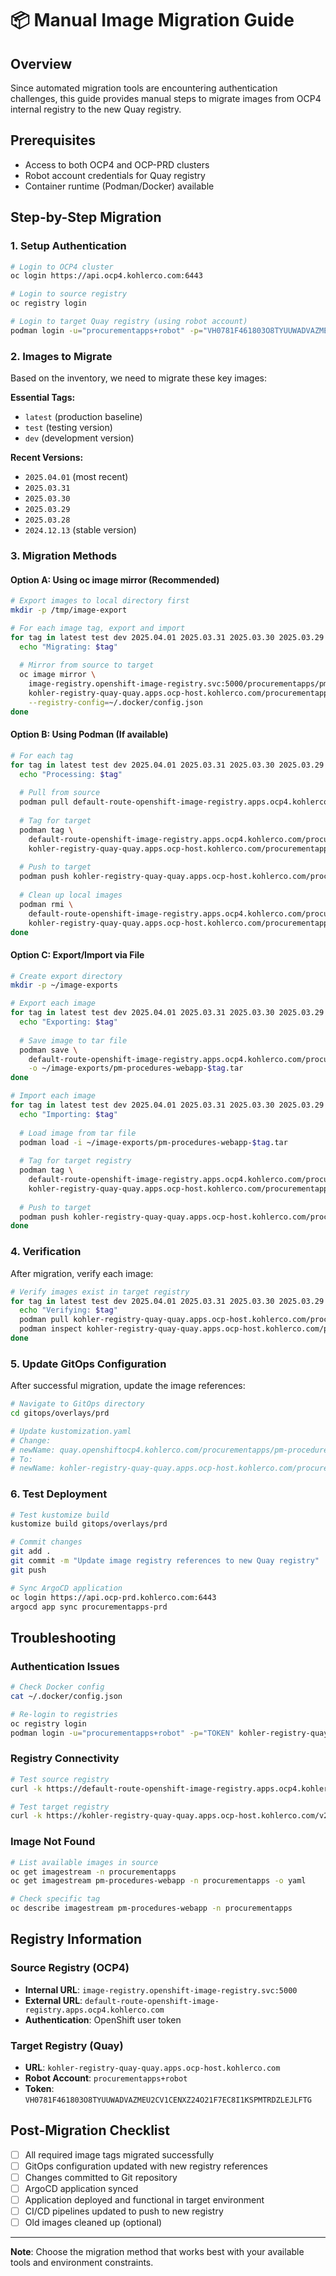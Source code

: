 # 📦 Manual Image Migration Guide

## Overview

Since automated migration tools are encountering authentication challenges, this guide provides manual steps to migrate images from OCP4 internal registry to the new Quay registry.

## Prerequisites

- Access to both OCP4 and OCP-PRD clusters
- Robot account credentials for Quay registry
- Container runtime (Podman/Docker) available

## Step-by-Step Migration

### 1. Setup Authentication

```bash
# Login to OCP4 cluster
oc login https://api.ocp4.kohlerco.com:6443

# Login to source registry
oc registry login

# Login to target Quay registry (using robot account)
podman login -u="procurementapps+robot" -p="VH0781F461803O8TYUUWADVAZMEU2CV1CENXZ24O21F7EC8I1KSPMTRDZLEJLFTG" kohler-registry-quay-quay.apps.ocp-host.kohlerco.com
```

### 2. Images to Migrate

Based on the inventory, we need to migrate these key images:

**Essential Tags:**
- `latest` (production baseline)
- `test` (testing version)
- `dev` (development version)

**Recent Versions:**
- `2025.04.01` (most recent)
- `2025.03.31`
- `2025.03.30`
- `2025.03.29`
- `2025.03.28`
- `2024.12.13` (stable version)

### 3. Migration Methods

#### Option A: Using oc image mirror (Recommended)

```bash
# Export images to local directory first
mkdir -p /tmp/image-export

# For each image tag, export and import
for tag in latest test dev 2025.04.01 2025.03.31 2025.03.30 2025.03.29 2025.03.28 2024.12.13; do
  echo "Migrating: $tag"
  
  # Mirror from source to target
  oc image mirror \
    image-registry.openshift-image-registry.svc:5000/procurementapps/pm-procedures-webapp:$tag \
    kohler-registry-quay-quay.apps.ocp-host.kohlerco.com/procurementapps/pm-procedures-webapp:$tag \
    --registry-config=~/.docker/config.json
done
```

#### Option B: Using Podman (If available)

```bash
# For each tag
for tag in latest test dev 2025.04.01 2025.03.31 2025.03.30 2025.03.29 2025.03.28 2024.12.13; do
  echo "Processing: $tag"
  
  # Pull from source
  podman pull default-route-openshift-image-registry.apps.ocp4.kohlerco.com/procurementapps/pm-procedures-webapp:$tag
  
  # Tag for target
  podman tag \
    default-route-openshift-image-registry.apps.ocp4.kohlerco.com/procurementapps/pm-procedures-webapp:$tag \
    kohler-registry-quay-quay.apps.ocp-host.kohlerco.com/procurementapps/pm-procedures-webapp:$tag
  
  # Push to target
  podman push kohler-registry-quay-quay.apps.ocp-host.kohlerco.com/procurementapps/pm-procedures-webapp:$tag
  
  # Clean up local images
  podman rmi \
    default-route-openshift-image-registry.apps.ocp4.kohlerco.com/procurementapps/pm-procedures-webapp:$tag \
    kohler-registry-quay-quay.apps.ocp-host.kohlerco.com/procurementapps/pm-procedures-webapp:$tag
done
```

#### Option C: Export/Import via File

```bash
# Create export directory
mkdir -p ~/image-exports

# Export each image
for tag in latest test dev 2025.04.01 2025.03.31 2025.03.30 2025.03.29 2025.03.28 2024.12.13; do
  echo "Exporting: $tag"
  
  # Save image to tar file
  podman save \
    default-route-openshift-image-registry.apps.ocp4.kohlerco.com/procurementapps/pm-procedures-webapp:$tag \
    -o ~/image-exports/pm-procedures-webapp-$tag.tar
done

# Import each image
for tag in latest test dev 2025.04.01 2025.03.31 2025.03.30 2025.03.29 2025.03.28 2024.12.13; do
  echo "Importing: $tag"
  
  # Load image from tar file
  podman load -i ~/image-exports/pm-procedures-webapp-$tag.tar
  
  # Tag for target registry
  podman tag \
    default-route-openshift-image-registry.apps.ocp4.kohlerco.com/procurementapps/pm-procedures-webapp:$tag \
    kohler-registry-quay-quay.apps.ocp-host.kohlerco.com/procurementapps/pm-procedures-webapp:$tag
  
  # Push to target
  podman push kohler-registry-quay-quay.apps.ocp-host.kohlerco.com/procurementapps/pm-procedures-webapp:$tag
done
```

### 4. Verification

After migration, verify each image:

```bash
# Verify images exist in target registry
for tag in latest test dev 2025.04.01 2025.03.31 2025.03.30 2025.03.29 2025.03.28 2024.12.13; do
  echo "Verifying: $tag"
  podman pull kohler-registry-quay-quay.apps.ocp-host.kohlerco.com/procurementapps/pm-procedures-webapp:$tag
  podman inspect kohler-registry-quay-quay.apps.ocp-host.kohlerco.com/procurementapps/pm-procedures-webapp:$tag
done
```

### 5. Update GitOps Configuration

After successful migration, update the image references:

```bash
# Navigate to GitOps directory
cd gitops/overlays/prd

# Update kustomization.yaml
# Change:
# newName: quay.openshiftocp4.kohlerco.com/procurementapps/pm-procedures-webapp
# To:
# newName: kohler-registry-quay-quay.apps.ocp-host.kohlerco.com/procurementapps/pm-procedures-webapp
```

### 6. Test Deployment

```bash
# Test kustomize build
kustomize build gitops/overlays/prd

# Commit changes
git add .
git commit -m "Update image registry references to new Quay registry"
git push

# Sync ArgoCD application
oc login https://api.ocp-prd.kohlerco.com:6443
argocd app sync procurementapps-prd
```

## Troubleshooting

### Authentication Issues

```bash
# Check Docker config
cat ~/.docker/config.json

# Re-login to registries
oc registry login
podman login -u="procurementapps+robot" -p="TOKEN" kohler-registry-quay-quay.apps.ocp-host.kohlerco.com
```

### Registry Connectivity

```bash
# Test source registry
curl -k https://default-route-openshift-image-registry.apps.ocp4.kohlerco.com/v2/

# Test target registry
curl -k https://kohler-registry-quay-quay.apps.ocp-host.kohlerco.com/v2/
```

### Image Not Found

```bash
# List available images in source
oc get imagestream -n procurementapps
oc get imagestream pm-procedures-webapp -n procurementapps -o yaml

# Check specific tag
oc describe imagestream pm-procedures-webapp -n procurementapps
```

## Registry Information

### Source Registry (OCP4)
- **Internal URL**: `image-registry.openshift-image-registry.svc:5000`
- **External URL**: `default-route-openshift-image-registry.apps.ocp4.kohlerco.com`
- **Authentication**: OpenShift user token

### Target Registry (Quay)
- **URL**: `kohler-registry-quay-quay.apps.ocp-host.kohlerco.com`
- **Robot Account**: `procurementapps+robot`
- **Token**: `VH0781F461803O8TYUUWADVAZMEU2CV1CENXZ24O21F7EC8I1KSPMTRDZLEJLFTG`

## Post-Migration Checklist

- [ ] All required image tags migrated successfully
- [ ] GitOps configuration updated with new registry references
- [ ] Changes committed to Git repository
- [ ] ArgoCD application synced
- [ ] Application deployed and functional in target environment
- [ ] CI/CD pipelines updated to push to new registry
- [ ] Old images cleaned up (optional)

---

**Note**: Choose the migration method that works best with your available tools and environment constraints.
